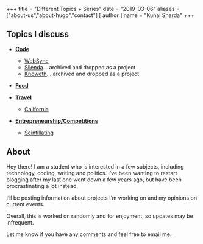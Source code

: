 +++
title = "Different Topics + Series"
date = "2019-03-06"
aliases = ["about-us","about-hugo","contact"]
[ author ]
  name = "Kunal Sharda"
+++  


## Topics I discuss 
- [**Code**](https://insensitive.co/tags/dev)
  - [WebSync](https://insensitive.co/tags/WebSync)
  - [Silenda](https://insensitive.co/tags/Silenda)... archived and dropped as a project
  - [Knoweth](https://insensitive.co/tags/Knoweth)... archived and dropped as a project
  
- [**Food**](https://insensitive.co/tags/food)
  
- [**Travel**](https://insensitive.co/tags/travel)
  - [California](https://insensitive.co/tags/California)
  
- [**Entrepreneurship/Competitions**](https://insensitive.co/tags/entrepreneurship)
  - [Scintillating](https://blog.scintillating.us)

## About
Hey there! I am a student who is interested in a few subjects, including technology, coding, writing and politics. I've been wanting to restart blogging after my last one went down a few years ago, but have been procrastinating a lot instead.

I’ll be posting information about projects I’m working on and my opinions on current events.

Overall, this is worked on randomly and for enjoyment, so updates may be infrequent.

Let me know if you have any comments and feel free to email me.
